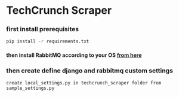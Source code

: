# TechCrunch Scraper

### first install prerequisites
```bash
pip install -r requirements.txt
```

#### then install RabbitMQ according to your OS [from here](https://www.rabbitmq.com/docs/download#installation-guides)

### then create define django and rabbitmq custom settings 
    create local_settings.py in techcrunch_scraper folder from sample_settings.py
